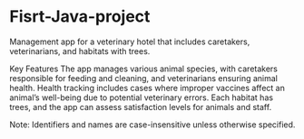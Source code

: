 # Fisrt-Java-project
Management app for a veterinary hotel that includes caretakers, veterinarians, and habitats with trees. 

Key Features
The app manages various animal species, with caretakers responsible for feeding and cleaning, and veterinarians ensuring animal health. Health tracking includes cases where improper vaccines affect an animal’s well-being due to potential veterinary errors. Each habitat has trees, and the app can assess satisfaction levels for animals and staff.

Note: Identifiers and names are case-insensitive unless otherwise specified.
